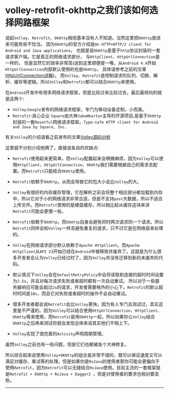 volley-retrofit-okhttp之我们该如何选择网路框架
===

说起`Volley`、`Retrofit`、`OkHttp`相信基本没有人不知道。当然这里把`OkHttp`放进来可能有些不恰当。
因为`OkHttp`的官方介绍是`An HTTP+HTTP/2 client for Android and Java applications`。
也就是说`OkHttp`是基于`http`协议封装的一套请求客户端。它是真正的网络请求部分，
与`HttpClient`、`HttpUrlConnection`是一样的，
但是显然它的效率非常高(说到这里顺便提一嘴，从`Android 4.4`开始`HttpUrlConnection`内部默认使用的也是`OkHttp`，
具体请参考之前的文章[HttpUrlConnection详解](https://github.com/CharonChui/AndroidNote/blob/master/Android%E5%8A%A0%E5%BC%BA/HttpURLConnection%E8%AF%A6%E8%A7%A3.md))。
而`Volley`、`Retrofit`是控制请求的队列、切换、解析、缓存等逻辑。所以`Volley`和`Retrofit`都可以结合`OkHttp`来使用。 


在`Android`开发中有很多网络请求框架，但是比较过来比较过去，最后最倾向的就是这两个:    

- `Volley`:`Google`发布的网络请求框架，专门为移动设备定制，小而美。     
- `Retrofit`:良心企业    `Square`由大神`JakeWharton`主导的开源项目,是基于`OkHttp`封装的一套`Resetful`网络请求框架。`Type-safe HTTP client for Android and Java by Square, Inc.`


有关`Volley`的介绍请看之前发布的文章[Volley源码分析](https://github.com/CharonChui/AndroidNote/blob/master/Android%E5%8A%A0%E5%BC%BA/Volley%E6%BA%90%E7%A0%81%E5%88%86%E6%9E%90.md)


这里就不分别介绍他俩了，直接说各自的优缺点:    

- `Retrofit`使用起来更简单。而`Volley`配置起来会稍微麻烦，因为`Volley`可以使用`HttpClient`、`HttpUrlConnection`、`OkHttp`我们需要根据自己的需求去配置。而`Retrofit`只能结合`OkHttp`使用。   

- `Retrofit`依赖于`OkHttp`，从而会导致它的包大小会比`Volley`的大。 

- `Volley`有很好的内存缓存管理，它在解析之前会将整个相应部分都加载到内存中，所以它对于小的网络请求非常合适，但是不支持`post`大数据，所以不适合上传文件。而`Retrofit`使用的是硬盘缓存，所以相比起从缓存这块来讲`Retrofit`可能会更慢一些。   

- `Retrofit`依赖于`OkHttp`，而`OkHttp`自身会避免同时两次请求同一个请求。所以`Retrofit`同样会和`Volley`一样去避免重复的请求，只不过它是在网络层来处理的。 

- `Volley`在网络请求部分默认依赖于`Apache HttpClient`。而`Apache HttpClient`从`API 23`开始已经在`Android`中被移除并废弃了。这就是为什么很多开发者会认为`Volley`已经过时了，因为`Volley`并没有迁移到新的未废弃的代码。    

- 默认情况下`Volley`会在`DefaultRetryPolicy`中会将读取和连接的超时时间设置为`2.5s`，并且对每次请求失败或者超时都有一次自动重试。 所以对于一些服务器响应可能会超过`2s`的请求，开发者需要格外的小心下。`Retrofit`的默认超时时间是`10s`，而且它对失败或者超时的操作不会自动重试。      
- 很多开发者都会说`Retrofit`会比`Volley`更快。因为有人专门去测试过，其实这里是不严谨的。因为`Volley`可以结合使用`HttpUrlConnection`、`HttpClient`、`OkHttp`等来使用，而`Retrofit`是用`OkHttp`一起，所以如果你让`Volley`结合`OkHttp`之后再来测试你就会发现总体来说其实他们不相上下。    


- `Volley`实现了很完善的`Activity`声明周期管理。

虽然`Volley`之前也有一些问题，但是它们也都被各个大神修复。


所以综合起来说使用`Volley+OKHttp`的组合是非常不错的，既可以保证速度又可以满足对缓存、重试等的处理。但是如果你是`RxJava`的使用者那你可能会更偏向于使用`Retrofit`，因为`Retrofit`可以无缝结合`RxJava`使用。目前主流的一套框架就是`Retrofit + OkHttp + RxJava + Dagger2 `，但是对使用者的要求也相对要高些。

		
---